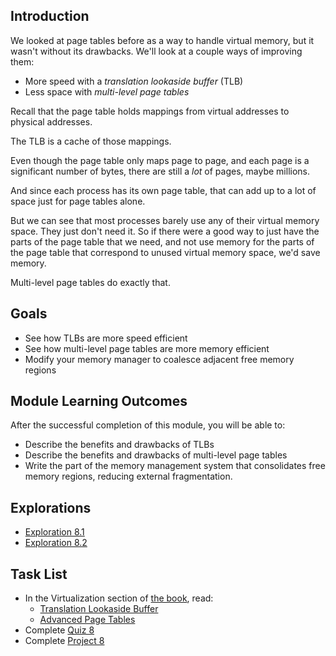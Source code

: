 <!-- Overview: Page Tables, Allocation Part 3 -->

## Introduction

We looked at page tables before as a way to handle virtual memory, but
it wasn't without its drawbacks. We'll look at a couple ways of
improving them:

* More speed with a _translation lookaside buffer_ (TLB)
* Less space with _multi-level page tables_

Recall that the page table holds mappings from virtual addresses to
physical addresses.

The TLB is a cache of those mappings.

Even though the page table only maps page to page, and each page is a
significant number of bytes, there are still a _lot_ of pages, maybe
millions.

And since each process has its own page table, that can add up to a lot
of space just for page tables alone.

But we can see that most processes barely use any of their virtual
memory space. They just don't need it. So if there were a good way to
just have the parts of the page table that we need, and not use memory
for the parts of the page table that correspond to unused virtual memory
space, we'd save memory.

Multi-level page tables do exactly that.

## Goals

* See how TLBs are more speed efficient
* See how multi-level page tables are more memory efficient
* Modify your memory manager to coalesce adjacent free memory regions
  
## Module Learning Outcomes
  
After the successful completion of this module, you will be able to:

* Describe the benefits and drawbacks of TLBs
* Describe the benefits and drawbacks of multi-level page tables
* Write the part of the memory management system that consolidates free
  memory regions, reducing external fragmentation.
 
## Explorations

* [Exploration 8.1]()
* [Exploration 8.2]()

## Task List

* In the Virtualization section of [the book](https://pages.cs.wisc.edu/~remzi/OSTEP/), read:
  * [Translation Lookaside Buffer](https://pages.cs.wisc.edu/~remzi/OSTEP/vm-tlbs.pdf)
  * [Advanced Page Tables](https://pages.cs.wisc.edu/~remzi/OSTEP/vm-smalltables.pdf)
* Complete [Quiz 8]()
* Complete [Project 8]()
